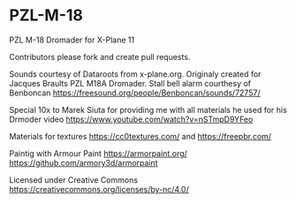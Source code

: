 # PZL-M-18
 PZL M-18 Dromader for X-Plane 11
 
 Contributors please fork and create pull requests.
 
 Sounds courtesy of Dataroots from x-plane.org. Originaly created for Jacques Braults PZL M18A Dromader.
 Stall bell alarm courthesy of Benboncan https://freesound.org/people/Benboncan/sounds/72757/
  
 Special 10x to Marek Siuta for providing me with all materials he used for his Drmoder video
 https://www.youtube.com/watch?v=nSTmpD9YFeo
  
 Materials for textures https://cc0textures.com/ and https://freepbr.com/

 Paintig with Armour Paint
 https://armorpaint.org/
 https://github.com/armory3d/armorpaint

Licensed under Creative Commons
https://creativecommons.org/licenses/by-nc/4.0/
